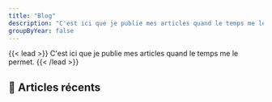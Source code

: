 ```yaml
---
title: "Blog"
description: "C'est ici que je publie mes articles quand le temps me le permet"
groupByYear: false
---
```

{{< lead >}}
C'est ici que je publie mes articles quand le temps me le permet.
{{< /lead >}}

## :pushpin: Articles récents